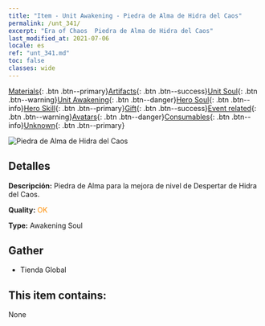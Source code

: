 ```yaml
---
title: "Item - Unit Awakening - Piedra de Alma de Hidra del Caos"
permalink: /unt_341/
excerpt: "Era of Chaos  Piedra de Alma de Hidra del Caos"
last_modified_at: 2021-07-06
locale: es
ref: "unt_341.md"
toc: false
classes: wide
---
```

 [Materials](/ItemsES/){: .btn .btn--primary}[Artifacts](/ItemsES/Artifacts/){: .btn .btn--success}[Unit Soul](/ItemsES/UnitSoul/){: .btn .btn--warning}[Unit Awakening](/ItemsES/UnitAwakening/){: .btn .btn--danger}[Hero Soul](/ItemsES/HeroSoul/){: .btn .btn--info}[Hero Skill](/ItemsES/HeroSkill/){: .btn .btn--primary}[Gift](/ItemsES/Gift/){: .btn .btn--success}[Event related](/ItemsES/Events/){: .btn .btn--warning}[Avatars](/ItemsES/Avatars/){: .btn .btn--danger}[Consumables](/ItemsES/Consumables/){: .btn .btn--info}[Unknown](/ItemsES/Unknown/){: .btn .btn--primary}

 ![Piedra de Alma de Hidra del Caos](/images/u/tia_duotoulong.jpg)

## Detalles
 **Descripción:** Piedra de Alma para la mejora de nivel de Despertar de Hidra del Caos.

 **Quality:** <span style="color: #FF8C00">OK</span>

 **Type:** Awakening Soul

## Gather

*    Tienda Global 

## This item contains:

  None

